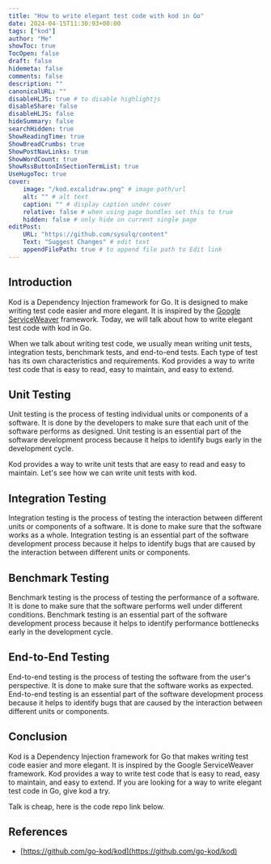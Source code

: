 ```yaml
---
title: "How to write elegant test code with kod in Go"
date: 2024-04-15T11:30:03+00:00
tags: ["kod"]
author: "Me"
showToc: true
TocOpen: false
draft: false
hidemeta: false
comments: false
description: ""
canonicalURL: ""
disableHLJS: true # to disable highlightjs
disableShare: false
disableHLJS: false
hideSummary: false
searchHidden: true
ShowReadingTime: true
ShowBreadCrumbs: true
ShowPostNavLinks: true
ShowWordCount: true
ShowRssButtonInSectionTermList: true
UseHugoToc: true
cover:
    image: "/kod.excalidraw.png" # image path/url
    alt: "" # alt text
    caption: "" # display caption under cover
    relative: false # when using page bundles set this to true
    hidden: false # only hide on current single page
editPost:
    URL: "https://github.com/sysulq/content"
    Text: "Suggest Changes" # edit text
    appendFilePath: true # to append file path to Edit link
---
```


## Introduction

Kod is a Dependency Injection framework for Go. It is designed to make writing test code easier and more elegant. It is inspired by the [Google ServiceWeaver](https://github.com/ServiceWeaver/weaver) framework.
Today, we will talk about how to write elegant test code with kod in Go.

When we talk about writing test code, we usually mean writing unit tests, integration tests, benchmark tests, and end-to-end tests. Each type of test has its own characteristics and requirements. Kod provides a way to write test code that is easy to read, easy to maintain, and easy to extend.

## Unit Testing

Unit testing is the process of testing individual units or components of a software. It is done by the developers to make sure that each unit of the software performs as designed. Unit testing is an essential part of the software development process because it helps to identify bugs early in the development cycle.

Kod provides a way to write unit tests that are easy to read and easy to maintain. Let's see how we can write unit tests with kod.

## Integration Testing

Integration testing is the process of testing the interaction between different units or components of a software. It is done to make sure that the software works as a whole. Integration testing is an essential part of the software development process because it helps to identify bugs that are caused by the interaction between different units or components.

## Benchmark Testing

Benchmark testing is the process of testing the performance of a software. It is done to make sure that the software performs well under different conditions. Benchmark testing is an essential part of the software development process because it helps to identify performance bottlenecks early in the development cycle.

## End-to-End Testing

End-to-end testing is the process of testing the software from the user's perspective. It is done to make sure that the software works as expected. End-to-end testing is an essential part of the software development process because it helps to identify bugs that are caused by the interaction between different units or components.

## Conclusion

Kod is a Dependency Injection framework for Go that makes writing test code easier and more elegant. It is inspired by the Google ServiceWeaver framework. Kod provides a way to write test code that is easy to read, easy to maintain, and easy to extend. If you are looking for a way to write elegant test code in Go, give kod a try.

Talk is cheap, here is the code repo link below.

## References

- [https://github.com/go-kod/kod](https://github.com/go-kod/kod)
<!-- - [https://github.com/go-kod/kod-mono](https://github.com/go-kod/kod-mono) -->
